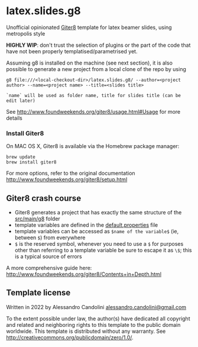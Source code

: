 # latex.slides.g8

Unofficial opinionated [Giter8][g8] template for latex beamer slides, using metropolis style

**HIGHLY WIP**: don't trust the selection of plugins or the part of the code that have not been properly templatised/parametrised yet.  

Assuming g8 is installed on the machine (see next section), it is also possible to generate a new project from a local clone of the repo by using 
```
g8 file:///<local-checkout-dir>/latex.slides.g8/ --author=<project author> --name=<project name> --title=<slides title>

`name` will be used as folder name, title for slides title (can be edit later)
```
See http://www.foundweekends.org/giter8/usage.html#Usage for more details 

### Install Giter8

On MAC OS X, Giter8 is available via the Homebrew package manager:
```
brew update
brew install giter8
```

For more options, refer to the original documentation http://www.foundweekends.org/giter8/setup.html

## Giter8 crash course


* Giter8 generates a project that has exactly the same structure of the [src/main/g8](src/main/g8) folder
* template variables are defined in the [default.properties](src/main/g8/default.properties) file 
* template variables can be accessed as `$name of the variable$` (ie, between `$`) from everywhere
* `$` is the reserved symbol, whenever you need to use a `$` for purposes other than referring to a template variable be sure to escape it as `\$`; this is a typical source of errors

A more comprehensive guide here: http://www.foundweekends.org/giter8/Contents+in+Depth.html

Template license
----------------
Written in 2022 by Alessandro Candolini alessandro.candolini@gmail.com

To the extent possible under law, the author(s) have dedicated all copyright and related
and neighboring rights to this template to the public domain worldwide.
This template is distributed without any warranty. See <http://creativecommons.org/publicdomain/zero/1.0/>.

[g8]: http://www.foundweekends.org/giter8/
